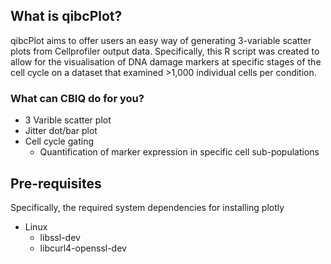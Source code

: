 ## What is qibcPlot?
qibcPlot aims to offer users an easy way of generating 3-variable scatter
plots from Cellprofiler output data. Specifically, this R script was
created to allow for the visualisation of DNA damage markers at specific
stages of the cell cycle on a dataset that examined >1,000 individual cells
per condition. 


### What can CBIQ do for you?
- 3 Varible scatter plot
- Jitter dot/bar plot
- Cell cycle gating
    - Quantification of marker expression in specific cell sub-populations

## Pre-requisites
Specifically, the required system dependencies for installing plotly
- Linux
  - libssl-dev
  - libcurl4-openssl-dev
